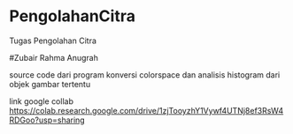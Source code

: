 # PengolahanCitra
Tugas Pengolahan Citra

#Zubair Rahma Anugrah 

source code dari program konversi colorspace dan analisis histogram dari objek gambar tertentu


link google collab
https://colab.research.google.com/drive/1zjTooyzhY1Vywf4UTNj8ef3RsW4RDGoo?usp=sharing

